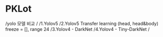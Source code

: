 # PKLot

/yolo 모델 비교
/
/1.Yolov5
/2.Yolov5 Transfer learning (head, head&body) freeze = [], range 24
/3.Yolov4 - DarkNet
/4.Yolov4 - Tiny-DarkNet
/
